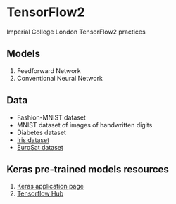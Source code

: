 # TensorFlow2

Imperial College London TensorFlow2 practices

## Models
1. Feedforward Network
2. Conventional Neural Network

## Data
 - Fashion-MNIST dataset
 - MNIST dataset of images of handwritten digits
 - Diabetes dataset
 - [Iris dataset](https://scikit-learn.org/stable/auto_examples/datasets/plot_iris_dataset.html)
 - [EuroSat dataset](https://github.com/phelber/EuroSAT)

## Keras pre-trained models resources
1. [Keras application page](https://keras.io/api/applications/)
2. [Tensorflow Hub](https://tfhub.dev/)



